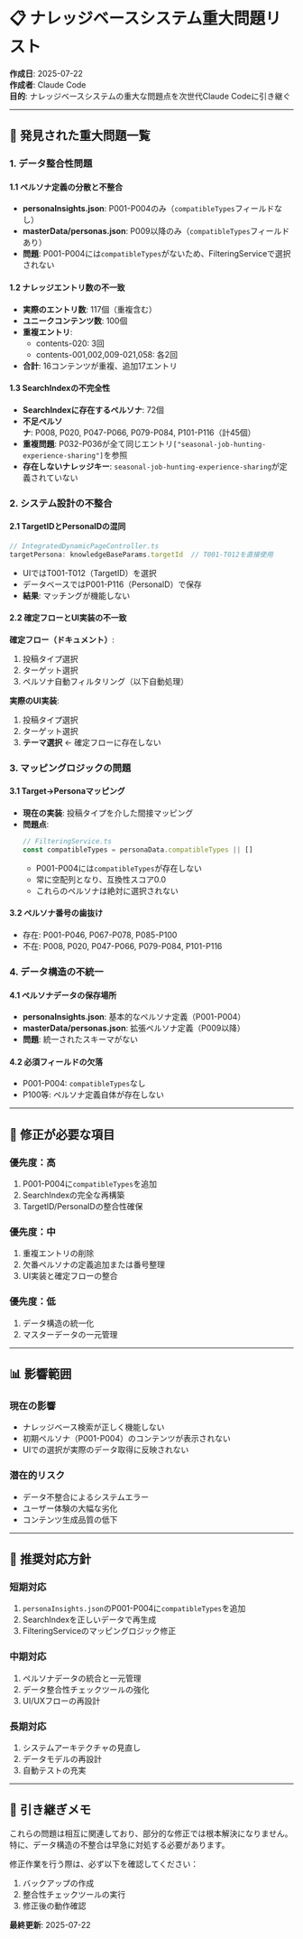 # 📋 ナレッジベースシステム重大問題リスト

**作成日**: 2025-07-22  
**作成者**: Claude Code  
**目的**: ナレッジベースシステムの重大な問題点を次世代Claude Codeに引き継ぐ

---

## 🚨 発見された重大問題一覧

### 1. データ整合性問題

#### 1.1 ペルソナ定義の分散と不整合
- **personaInsights.json**: P001-P004のみ（`compatibleTypes`フィールドなし）
- **masterData/personas.json**: P009以降のみ（`compatibleTypes`フィールドあり）
- **問題**: P001-P004には`compatibleTypes`がないため、FilteringServiceで選択されない

#### 1.2 ナレッジエントリ数の不一致
- **実際のエントリ数**: 117個（重複含む）
- **ユニークコンテンツ数**: 100個
- **重複エントリ**:
  - contents-020: 3回
  - contents-001,002,009-021,058: 各2回
- **合計**: 16コンテンツが重複、追加17エントリ

#### 1.3 SearchIndexの不完全性
- **SearchIndexに存在するペルソナ**: 72個
- **不足ペルソナ**: P008, P020, P047-P066, P079-P084, P101-P116（計45個）
- **重複問題**: P032-P036が全て同じエントリ`["seasonal-job-hunting-experience-sharing"]`を参照
- **存在しないナレッジキー**: `seasonal-job-hunting-experience-sharing`が定義されていない

### 2. システム設計の不整合

#### 2.1 TargetIDとPersonaIDの混同
```typescript
// IntegratedDynamicPageController.ts
targetPersona: knowledgeBaseParams.targetId  // T001-T012を直接使用
```
- UIではT001-T012（TargetID）を選択
- データベースではP001-P116（PersonaID）で保存
- **結果**: マッチングが機能しない

#### 2.2 確定フローとUI実装の不一致
**確定フロー（ドキュメント）**:
1. 投稿タイプ選択
2. ターゲット選択
3. ペルソナ自動フィルタリング（以下自動処理）

**実際のUI実装**:
1. 投稿タイプ選択
2. ターゲット選択
3. **テーマ選択** ← 確定フローに存在しない

### 3. マッピングロジックの問題

#### 3.1 Target→Personaマッピング
- **現在の実装**: 投稿タイプを介した間接マッピング
- **問題点**:
  ```typescript
  // FilteringService.ts
  const compatibleTypes = personaData.compatibleTypes || []
  ```
  - P001-P004には`compatibleTypes`が存在しない
  - 常に空配列となり、互換性スコア0.0
  - これらのペルソナは絶対に選択されない

#### 3.2 ペルソナ番号の歯抜け
- 存在: P001-P046, P067-P078, P085-P100
- 不在: P008, P020, P047-P066, P079-P084, P101-P116

### 4. データ構造の不統一

#### 4.1 ペルソナデータの保存場所
- **personaInsights.json**: 基本的なペルソナ定義（P001-P004）
- **masterData/personas.json**: 拡張ペルソナ定義（P009以降）
- **問題**: 統一されたスキーマがない

#### 4.2 必須フィールドの欠落
- P001-P004: `compatibleTypes`なし
- P100等: ペルソナ定義自体が存在しない

---

## 🔧 修正が必要な項目

### 優先度：高
1. P001-P004に`compatibleTypes`を追加
2. SearchIndexの完全な再構築
3. TargetID/PersonaIDの整合性確保

### 優先度：中
1. 重複エントリの削除
2. 欠番ペルソナの定義追加または番号整理
3. UI実装と確定フローの整合

### 優先度：低
1. データ構造の統一化
2. マスターデータの一元管理

---

## 📊 影響範囲

### 現在の影響
- ナレッジベース検索が正しく機能しない
- 初期ペルソナ（P001-P004）のコンテンツが表示されない
- UIでの選択が実際のデータ取得に反映されない

### 潜在的リスク
- データ不整合によるシステムエラー
- ユーザー体験の大幅な劣化
- コンテンツ生成品質の低下

---

## 🎯 推奨対応方針

### 短期対応
1. `personaInsights.json`のP001-P004に`compatibleTypes`を追加
2. SearchIndexを正しいデータで再生成
3. FilteringServiceのマッピングロジック修正

### 中期対応
1. ペルソナデータの統合と一元管理
2. データ整合性チェックツールの強化
3. UI/UXフローの再設計

### 長期対応
1. システムアーキテクチャの見直し
2. データモデルの再設計
3. 自動テストの充実

---

## 📝 引き継ぎメモ

これらの問題は相互に関連しており、部分的な修正では根本解決になりません。
特に、データ構造の不整合は早急に対処する必要があります。

修正作業を行う際は、必ず以下を確認してください：
1. バックアップの作成
2. 整合性チェックツールの実行
3. 修正後の動作確認

**最終更新**: 2025-07-22